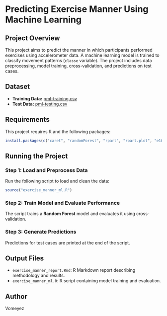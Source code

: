 # Predicting Exercise Manner Using Machine Learning

## Project Overview
This project aims to predict the manner in which participants performed exercises using accelerometer data. A machine learning model is trained to classify movement patterns (`classe` variable). The project includes data preprocessing, model training, cross-validation, and predictions on test cases.

## Dataset
- **Training Data:** [pml-training.csv](https://d396qusza40orc.cloudfront.net/predmachlearn/pml-training.csv)
- **Test Data:** [pml-testing.csv](https://d396qusza40orc.cloudfront.net/predmachlearn/pml-testing.csv)

## Requirements
This project requires R and the following packages:

```r
install.packages(c("caret", "randomForest", "rpart", "rpart.plot", "e1071"))
```

## Running the Project
### Step 1: Load and Preprocess Data
Run the following script to load and clean the data:

```r
source("exercise_manner_ml.R")
```

### Step 2: Train Model and Evaluate Performance
The script trains a **Random Forest** model and evaluates it using cross-validation.

### Step 3: Generate Predictions
Predictions for test cases are printed at the end of the script.

## Output Files
- `exercise_manner_report.Rmd`: R Markdown report describing methodology and results.
- `exercise_manner_ml.R`: R script containing model training and evaluation.

## Author
Vomeyez
